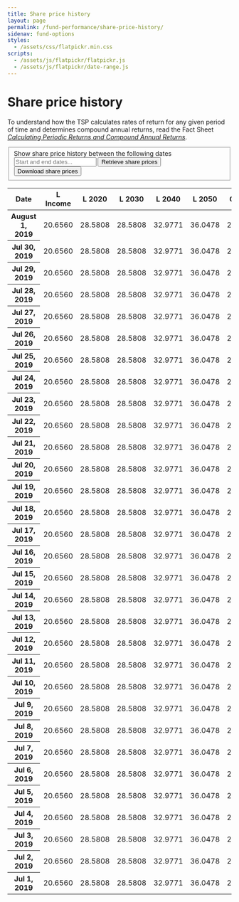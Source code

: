 ```yaml
---
title: Share price history
layout: page
permalink: /fund-performance/share-price-history/
sidenav: fund-options
styles:
  - /assets/css/flatpickr.min.css
scripts:
  - /assets/js/flatpickr/flatpickr.js
  - /assets/js/flatpickr/date-range.js
---
```

# Share price history

To understand how the TSP calculates rates of return for any given period of time and determines compound annual returns, read the Fact Sheet [_Calculating Periodic Returns and Compound Annual Returns_](/publications/oc05-16w.pdf).

<form class="share-price-date-range">
<fieldset>
<label>
  <div>Show share price history between the following dates</div>
  <input placeholder="Start and end dates..." class="date-range" />
</label>
<button class="usa-button">Retrieve share prices</button>
<button class="usa-button-secondary">Download share prices <i class="fal fa-arrow-alt-to-bottom"></i></button>
</fieldset>
</form>
<section class="share-price-table">
<div class="table-side-scroll">

  <table>
    <thead>
      <tr>
        <th scope="col">Date</th>
        <th scope="col" class="border-l-fund">L Income</th>
        <th scope="col" class="border-l-fund">L 2020</th>
        <th scope="col" class="border-l-fund">L 2030</th>
        <th scope="col" class="border-l-fund">L 2040</th>
        <th scope="col" class="border-l-fund">L 2050</th>
        <th scope="col" class="border-g-fund">G Fund</th>
        <th scope="col" class="border-f-fund">F Fund</th>
        <th scope="col" class="border-c-fund">C Fund</th>
        <th scope="col" class="border-s-fund">S Fund</th>
        <th scope="col" class="border-i-fund">I Fund</th>
      </tr>
    </thead>
    <tbody>
      <tr>
        <th>August 1, 2019</th>
        <td>20.6560</td>
        <td>28.5808</td>
        <td>28.5808</td>
        <td>32.9771</td>
        <td>36.0478</td>
        <td>20.9380</td>
        <td>16.2264</td>
        <td>19.2925</td>
        <td>43.2268</td>
        <td>53.4025</td>
      </tr>
      <tr>
        <th>Jul 30, 2019</th>
        <td>20.6560</td>
        <td>28.5808</td>
        <td>28.5808</td>
        <td>32.9771</td>
        <td>36.0478</td>
        <td>20.9380</td>
        <td>16.2264</td>
        <td>19.2925</td>
        <td>43.2268</td>
        <td>29.9259</td>
      </tr>
      <tr>
        <th>Jul 29, 2019</th>
        <td>20.6560</td>
        <td>28.5808</td>
        <td>28.5808</td>
        <td>32.9771</td>
        <td>36.0478</td>
        <td>20.9380</td>
        <td>16.2264</td>
        <td>19.2925</td>
        <td>43.2268</td>
        <td>29.9259</td>
      </tr>
      <tr>
        <th>Jul 28, 2019</th>
        <td>20.6560</td>
        <td>28.5808</td>
        <td>28.5808</td>
        <td>32.9771</td>
        <td>36.0478</td>
        <td>20.9380</td>
        <td>16.2264</td>
        <td>19.2925</td>
        <td>43.2268</td>
        <td>29.9259</td>
      </tr>
      <tr>
        <th>Jul 27, 2019</th>
        <td>20.6560</td>
        <td>28.5808</td>
        <td>28.5808</td>
        <td>32.9771</td>
        <td>36.0478</td>
        <td>20.9380</td>
        <td>16.2264</td>
        <td>19.2925</td>
        <td>43.2268</td>
        <td>29.9259</td>
      </tr>
      <tr>
        <th>Jul 26, 2019</th>
        <td>20.6560</td>
        <td>28.5808</td>
        <td>28.5808</td>
        <td>32.9771</td>
        <td>36.0478</td>
        <td>20.9380</td>
        <td>16.2264</td>
        <td>19.2925</td>
        <td>43.2268</td>
        <td>29.9259</td>
      </tr>
      <tr>
        <th>Jul 25, 2019</th>
        <td>20.6560</td>
        <td>28.5808</td>
        <td>28.5808</td>
        <td>32.9771</td>
        <td>36.0478</td>
        <td>20.9380</td>
        <td>16.2264</td>
        <td>19.2925</td>
        <td>43.2268</td>
        <td>29.9259</td>
      </tr>
      <tr>
        <th>Jul 24, 2019</th>
        <td>20.6560</td>
        <td>28.5808</td>
        <td>28.5808</td>
        <td>32.9771</td>
        <td>36.0478</td>
        <td>20.9380</td>
        <td>16.2264</td>
        <td>19.2925</td>
        <td>43.2268</td>
        <td>29.9259</td>
      </tr>
      <tr>
        <th>Jul 23, 2019</th>
        <td>20.6560</td>
        <td>28.5808</td>
        <td>28.5808</td>
        <td>32.9771</td>
        <td>36.0478</td>
        <td>20.9380</td>
        <td>16.2264</td>
        <td>19.2925</td>
        <td>43.2268</td>
        <td>29.9259</td>
      </tr>
      <tr>
        <th>Jul 22, 2019</th>
        <td>20.6560</td>
        <td>28.5808</td>
        <td>28.5808</td>
        <td>32.9771</td>
        <td>36.0478</td>
        <td>20.9380</td>
        <td>16.2264</td>
        <td>19.2925</td>
        <td>43.2268</td>
        <td>29.9259</td>
      </tr>
      <tr>
        <th>Jul 21, 2019</th>
        <td>20.6560</td>
        <td>28.5808</td>
        <td>28.5808</td>
        <td>32.9771</td>
        <td>36.0478</td>
        <td>20.9380</td>
        <td>16.2264</td>
        <td>19.2925</td>
        <td>43.2268</td>
        <td>29.9259</td>
      </tr>
      <tr>
        <th>Jul 20, 2019</th>
        <td>20.6560</td>
        <td>28.5808</td>
        <td>28.5808</td>
        <td>32.9771</td>
        <td>36.0478</td>
        <td>20.9380</td>
        <td>16.2264</td>
        <td>19.2925</td>
        <td>43.2268</td>
        <td>29.9259</td>
      </tr>
      <tr>
        <th>Jul 19, 2019</th>
        <td>20.6560</td>
        <td>28.5808</td>
        <td>28.5808</td>
        <td>32.9771</td>
        <td>36.0478</td>
        <td>20.9380</td>
        <td>16.2264</td>
        <td>19.2925</td>
        <td>43.2268</td>
        <td>29.9259</td>
      </tr>
      <tr>
        <th>Jul 18, 2019</th>
        <td>20.6560</td>
        <td>28.5808</td>
        <td>28.5808</td>
        <td>32.9771</td>
        <td>36.0478</td>
        <td>20.9380</td>
        <td>16.2264</td>
        <td>19.2925</td>
        <td>43.2268</td>
        <td>29.9259</td>
      </tr>
      <tr>
        <th>Jul 17, 2019</th>
        <td>20.6560</td>
        <td>28.5808</td>
        <td>28.5808</td>
        <td>32.9771</td>
        <td>36.0478</td>
        <td>20.9380</td>
        <td>16.2264</td>
        <td>19.2925</td>
        <td>43.2268</td>
        <td>29.9259</td>
      </tr>
      <tr>
        <th>Jul 16, 2019</th>
        <td>20.6560</td>
        <td>28.5808</td>
        <td>28.5808</td>
        <td>32.9771</td>
        <td>36.0478</td>
        <td>20.9380</td>
        <td>16.2264</td>
        <td>19.2925</td>
        <td>43.2268</td>
        <td>29.9259</td>
      </tr>
      <tr>
        <th>Jul 15, 2019</th>
        <td>20.6560</td>
        <td>28.5808</td>
        <td>28.5808</td>
        <td>32.9771</td>
        <td>36.0478</td>
        <td>20.9380</td>
        <td>16.2264</td>
        <td>19.2925</td>
        <td>43.2268</td>
        <td>29.9259</td>
      </tr>
      <tr>
        <th>Jul 14, 2019</th>
        <td>20.6560</td>
        <td>28.5808</td>
        <td>28.5808</td>
        <td>32.9771</td>
        <td>36.0478</td>
        <td>20.9380</td>
        <td>16.2264</td>
        <td>19.2925</td>
        <td>43.2268</td>
        <td>29.9259</td>
      </tr>
      <tr>
        <th>Jul 13, 2019</th>
        <td>20.6560</td>
        <td>28.5808</td>
        <td>28.5808</td>
        <td>32.9771</td>
        <td>36.0478</td>
        <td>20.9380</td>
        <td>16.2264</td>
        <td>19.2925</td>
        <td>43.2268</td>
        <td>29.9259</td>
      </tr>
      <tr>
        <th>Jul 12, 2019</th>
        <td>20.6560</td>
        <td>28.5808</td>
        <td>28.5808</td>
        <td>32.9771</td>
        <td>36.0478</td>
        <td>20.9380</td>
        <td>16.2264</td>
        <td>19.2925</td>
        <td>43.2268</td>
        <td>29.9259</td>
      </tr>
      <tr>
        <th>Jul 11, 2019</th>
        <td>20.6560</td>
        <td>28.5808</td>
        <td>28.5808</td>
        <td>32.9771</td>
        <td>36.0478</td>
        <td>20.9380</td>
        <td>16.2264</td>
        <td>19.2925</td>
        <td>43.2268</td>
        <td>29.9259</td>
      </tr>
      <tr>
        <th>Jul 10, 2019</th>
        <td>20.6560</td>
        <td>28.5808</td>
        <td>28.5808</td>
        <td>32.9771</td>
        <td>36.0478</td>
        <td>20.9380</td>
        <td>16.2264</td>
        <td>19.2925</td>
        <td>43.2268</td>
        <td>29.9259</td>
      </tr>
      <tr>
        <th>Jul 9, 2019</th>
        <td>20.6560</td>
        <td>28.5808</td>
        <td>28.5808</td>
        <td>32.9771</td>
        <td>36.0478</td>
        <td>20.9380</td>
        <td>16.2264</td>
        <td>19.2925</td>
        <td>43.2268</td>
        <td>29.9259</td>
      </tr>
      <tr>
        <th>Jul 8, 2019</th>
        <td>20.6560</td>
        <td>28.5808</td>
        <td>28.5808</td>
        <td>32.9771</td>
        <td>36.0478</td>
        <td>20.9380</td>
        <td>16.2264</td>
        <td>19.2925</td>
        <td>43.2268</td>
        <td>29.9259</td>
      </tr>
      <tr>
        <th>Jul 7, 2019</th>
        <td>20.6560</td>
        <td>28.5808</td>
        <td>28.5808</td>
        <td>32.9771</td>
        <td>36.0478</td>
        <td>20.9380</td>
        <td>16.2264</td>
        <td>19.2925</td>
        <td>43.2268</td>
        <td>29.9259</td>
      </tr>
      <tr>
        <th>Jul 6, 2019</th>
        <td>20.6560</td>
        <td>28.5808</td>
        <td>28.5808</td>
        <td>32.9771</td>
        <td>36.0478</td>
        <td>20.9380</td>
        <td>16.2264</td>
        <td>19.2925</td>
        <td>43.2268</td>
        <td>29.9259</td>
      </tr>
      <tr>
        <th>Jul 5, 2019</th>
        <td>20.6560</td>
        <td>28.5808</td>
        <td>28.5808</td>
        <td>32.9771</td>
        <td>36.0478</td>
        <td>20.9380</td>
        <td>16.2264</td>
        <td>19.2925</td>
        <td>43.2268</td>
        <td>29.9259</td>
      </tr>
      <tr>
        <th>Jul 4, 2019</th>
        <td>20.6560</td>
        <td>28.5808</td>
        <td>28.5808</td>
        <td>32.9771</td>
        <td>36.0478</td>
        <td>20.9380</td>
        <td>16.2264</td>
        <td>19.2925</td>
        <td>43.2268</td>
        <td>29.9259</td>
      </tr>
      <tr>
        <th>Jul 3, 2019</th>
        <td>20.6560</td>
        <td>28.5808</td>
        <td>28.5808</td>
        <td>32.9771</td>
        <td>36.0478</td>
        <td>20.9380</td>
        <td>16.2264</td>
        <td>19.2925</td>
        <td>43.2268</td>
        <td>29.9259</td>
      </tr>
      <tr>
        <th>Jul 2, 2019</th>
        <td>20.6560</td>
        <td>28.5808</td>
        <td>28.5808</td>
        <td>32.9771</td>
        <td>36.0478</td>
        <td>20.9380</td>
        <td>16.2264</td>
        <td>19.2925</td>
        <td>43.2268</td>
        <td>29.9259</td>
      </tr>
      <tr>
        <th>Jul 1, 2019</th>
        <td>20.6560</td>
        <td>28.5808</td>
        <td>28.5808</td>
        <td>32.9771</td>
        <td>36.0478</td>
        <td>20.9380</td>
        <td>16.2264</td>
        <td>19.2925</td>
        <td>43.2268</td>
        <td>29.9259</td>
      </tr>
    </tbody>
  </table>

</div>
</section>
